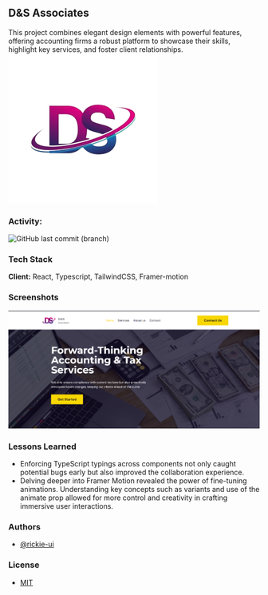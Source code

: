 ## D&S Associates

This project combines elegant design elements with powerful features, offering accounting firms a robust platform to showcase their skills, highlight key services, and foster client relationships.
![Logo](https://github.com/rickie-ui/ds-associates/blob/main/src/assets/ds-logo.png?raw=true)

### Activity:

![GitHub last commit (branch)](https://img.shields.io/github/last-commit/rickie-ui/ds-associates/main)

### Tech Stack

**Client:** React, Typescript, TailwindCSS, Framer-motion

### Screenshots

![App Screenshot](https://github.com/rickie-ui/ds-associates/blob/main/src/assets/final.png?raw=true)

### Lessons Learned

- Enforcing TypeScript typings across components not only caught potential bugs early but also improved the collaboration experience.
- Delving deeper into Framer Motion revealed the power of fine-tuning animations. Understanding key concepts such as variants and use of the animate prop allowed for more control and creativity in crafting immersive user interactions.

### Authors

- [@rickie-ui](https://www.github.com/rickie-ui)

### License

- [MIT](https://choosealicense.com/licenses/mit/)
